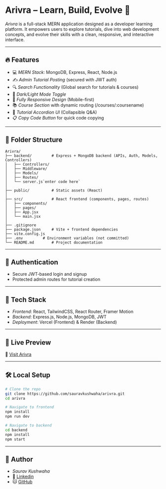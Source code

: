 # Arivra – Learn, Build, Evolve 🚀

*Arivra* is a full-stack MERN application designed as a developer learning platform. It empowers users to explore tutorials, dive into web development concepts, and evolve their skills with a clean, responsive, and interactive interface.

---

## 🔥 Features

- 💻 *MERN Stack*: MongoDB, Express, React, Node.js
- ✍ *Admin Tutorial Posting* (secured with JWT auth)
- 🔍 *Search Functionality* (Global search for tutorials & courses)
- 🌙 *Dark/Light Mode Toggle*
- 📱 *Fully Responsive Design* (Mobile-first)
- 📚 *Course Section* with dynamic routing (/courses/:coursename)
- 📎 *Tutorial Accordion UI* (Collapsible Q&A)
- 📋 *Copy Code Button* for quick code copying

---

## 📁 Folder Structure
```
Arivra/
├── backend/         # Express + MongoDB backend (APIs, Auth, Models, Controllers)
│   ├── Controllers/
│   ├── Middleware/
│   ├── Models/
│   ├── Routes/
│   └── server.js`enter code here`
│
├── public/          # Static assets (React)
│
├── src/             # React frontend (components, pages, routes)
│   ├── components/
│   ├── pages/
│   ├── App.jsx
│   └── main.jsx
│
├── .gitignore
├── package.json     # Vite + frontend dependencies
├── vite.config.js
├── .env         # Environment variables (not committed)
└── README.md        # Project documentation
```
---

## 🔐 Authentication

- Secure JWT-based login and signup
- Protected admin routes for tutorial creation

---

## 🧠 Tech Stack

- *Frontend*: React, TailwindCSS, React Router, Framer Motion
- *Backend*: Express.js, Node.js, MongoDB, JWT
- *Deployment*: Vercel (Frontend) & Render (Backend)

---

## 🚀 Live Preview

🔗 [Visit Arivra](https://arivra.vercel.app/)

---

## 🛠 Local Setup

```bash
# Clone the repo
git clone https://github.com/sauravkushwaha/arivra.git
cd arivra

# Navigate to frontend
npm install
npm run dev

# Navigate to backend
cd backend
npm install
npm start
```

---
## 👤 Author

- *Saurav Kushwaha*
- 💼 [Linkedin](https://www.linkedin.com/in/sauravkushwaha/)
- 🐱 [GitHub](https://github.com/sauravkushwaha)
